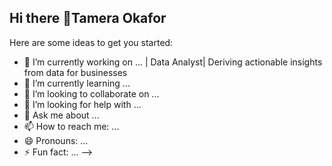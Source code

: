 ## Hi there 👋Tamera Okafor

Here are some ideas to get you started:

- 🔭 I’m currently working on ... | Data Analyst| Deriving actionable insights from data for businesses
- 🌱 I’m currently learning ...
- 👯 I’m looking to collaborate on ...
- 🤔 I’m looking for help with ...
- 💬 Ask me about ...
- 📫 How to reach me: ...
- 😄 Pronouns: ...
- ⚡ Fun fact: ...
-->
